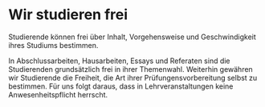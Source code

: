 <!---
   NAME - The NAME of this project is:
ethos

  FILE - The FILENAME of the current file is:
/v2a4.md

  CREATION - This project was CREATED on:
2017-01-28-16:15:00 UTC

  MODIFICATION - This project was last MODIFIED on:
2017-01-28-16:15:00 UTC

  VERSION - The current VERSION of this project is:
<git-commit-hash>-2017-01-28-16:15:00 UTC

  CREATOR(S) - This project was CREATED by:
Michael Czechowski, Martin Maga

  CONTACT - You can CONTACT the creator(s) or developer(s) of this project at:
E-Mail: mail@martinmaga.de

  COPYRIGHT - The COPYRIGHT holder of this project is:
COPYRIGHT (c) 2016 Martin Maga

  LICENSE - This project is LICENSED under the following license:
Martin Maga 2016 CC BY-SA 4.0 https://creativecommons.org

  SUBFILE – This is a SUBFILE! For more INFORMATION on this project go to:
/README.md
--->

# Wir studieren frei


Studierende können frei über Inhalt, Vorgehensweise und Geschwindigkeit ihres Studiums bestimmen.

In Abschlussarbeiten, Hausarbeiten, Essays und Referaten sind die Studierenden grundsätzlich frei in ihrer Themenwahl.
Weiterhin gewähren wir Studierende die Freiheit, die Art ihrer Prüfungensvorbereitung selbst zu bestimmen. Für uns folgt daraus, dass in Lehrveranstaltungen keine Anwesenheitspflicht herrscht.
